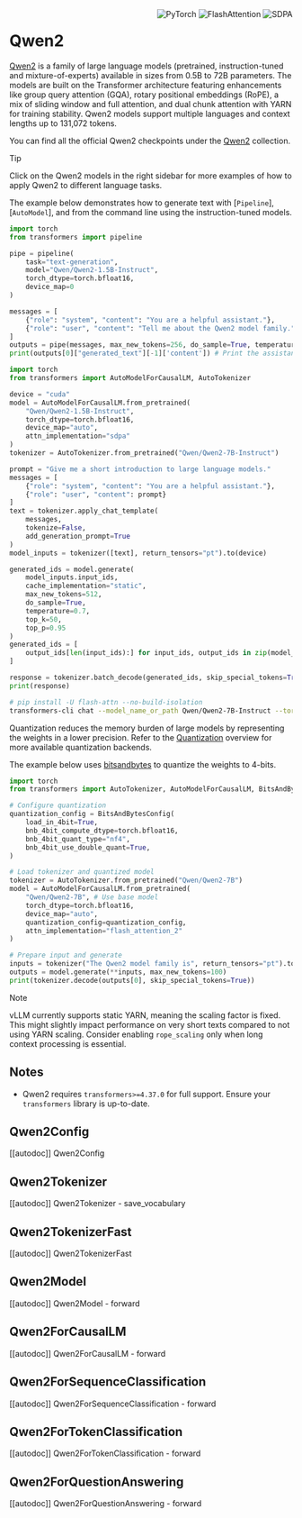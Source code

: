 <!--Copyright 2024 The Qwen Team and The HuggingFace Team. All rights reserved.

Licensed under the Apache License, Version 2.0 (the "License"); you may not use this file except in compliance with
the License. You may obtain a copy of the License at

http://www.apache.org/licenses/LICENSE-2.0

Unless required by applicable law or agreed to in writing, software distributed under the License is distributed on
an "AS IS" BASIS, WITHOUT WARRANTIES OR CONDITIONS OF ANY KIND, either express or implied. See the License for the
specific language governing permissions and limitations under the License.

⚠️ Note that this file is in Markdown but contain specific syntax for our doc-builder (similar to MDX) that may not be
rendered properly in your Markdown viewer.

-->

<div style="float: right;">
    <div class="flex flex-wrap space-x-1">
        <img alt="PyTorch" src="https://img.shields.io/badge/PyTorch-DE3412?style=flat&logo=pytorch&logoColor=white">
        <img alt="FlashAttention" src="https://img.shields.io/badge/%E2%9A%A1%EF%B8%8E%20FlashAttention-eae0c8?style=flat">
        <img alt="SDPA" src="https://img.shields.io/badge/SDPA-DE3412?style=flat&logo=pytorch&logoColor=white">
    </div>
</div>

# Qwen2

[Qwen2](https://huggingface.co/papers/2407.10671) is a family of large language models (pretrained, instruction-tuned and mixture-of-experts) available in sizes from 0.5B to 72B parameters. The models are built on the Transformer architecture featuring enhancements like group query attention (GQA), rotary positional embeddings (RoPE), a mix of sliding window and full attention, and dual chunk attention with YARN for training stability. Qwen2 models support multiple languages and context lengths up to 131,072 tokens.

You can find all the official Qwen2 checkpoints under the [Qwen2](https://huggingface.co/collections/Qwen/qwen2-6659360b33528ced941e557f) collection.

> [!TIP]
> Click on the Qwen2 models in the right sidebar for more examples of how to apply Qwen2 to different language tasks.

The example below demonstrates how to generate text with [`Pipeline`], [`AutoModel`], and from the command line using the instruction-tuned models.

<hfoptions id="usage">
<hfoption id="Pipeline">

```python
import torch
from transformers import pipeline

pipe = pipeline(
    task="text-generation",
    model="Qwen/Qwen2-1.5B-Instruct",
    torch_dtype=torch.bfloat16,
    device_map=0
)

messages = [
    {"role": "system", "content": "You are a helpful assistant."},
    {"role": "user", "content": "Tell me about the Qwen2 model family."},
]
outputs = pipe(messages, max_new_tokens=256, do_sample=True, temperature=0.7, top_k=50, top_p=0.95)
print(outputs[0]["generated_text"][-1]['content']) # Print the assistant's response
```

</hfoption>
<hfoption id="AutoModel">

```python
import torch
from transformers import AutoModelForCausalLM, AutoTokenizer

device = "cuda"
model = AutoModelForCausalLM.from_pretrained(
    "Qwen/Qwen2-1.5B-Instruct",
    torch_dtype=torch.bfloat16, 
    device_map="auto",
    attn_implementation="sdpa"
)
tokenizer = AutoTokenizer.from_pretrained("Qwen/Qwen2-7B-Instruct")

prompt = "Give me a short introduction to large language models."
messages = [
    {"role": "system", "content": "You are a helpful assistant."},
    {"role": "user", "content": prompt}
]
text = tokenizer.apply_chat_template(
    messages,
    tokenize=False,
    add_generation_prompt=True
)
model_inputs = tokenizer([text], return_tensors="pt").to(device)

generated_ids = model.generate(
    model_inputs.input_ids,
    cache_implementation="static",
    max_new_tokens=512,
    do_sample=True, 
    temperature=0.7, 
    top_k=50,        
    top_p=0.95       
)
generated_ids = [
    output_ids[len(input_ids):] for input_ids, output_ids in zip(model_inputs.input_ids, generated_ids)
]

response = tokenizer.batch_decode(generated_ids, skip_special_tokens=True)[0]
print(response)
```

</hfoption>
<hfoption id="transformers-cli">

```bash
# pip install -U flash-attn --no-build-isolation
transformers-cli chat --model_name_or_path Qwen/Qwen2-7B-Instruct --torch_dtype auto --attn_implementation flash_attention_2 --device 0
```

</hfoption>
</hfoptions>

Quantization reduces the memory burden of large models by representing the weights in a lower precision. Refer to the [Quantization](../quantization/overview) overview for more available quantization backends.

The example below uses [bitsandbytes](../quantization/bitsandbytes) to quantize the weights to 4-bits.

```python
import torch
from transformers import AutoTokenizer, AutoModelForCausalLM, BitsAndBytesConfig

# Configure quantization
quantization_config = BitsAndBytesConfig(
    load_in_4bit=True,
    bnb_4bit_compute_dtype=torch.bfloat16, 
    bnb_4bit_quant_type="nf4",             
    bnb_4bit_use_double_quant=True,       
)

# Load tokenizer and quantized model
tokenizer = AutoTokenizer.from_pretrained("Qwen/Qwen2-7B") 
model = AutoModelForCausalLM.from_pretrained(
    "Qwen/Qwen2-7B", # Use base model
    torch_dtype=torch.bfloat16,
    device_map="auto",
    quantization_config=quantization_config,
    attn_implementation="flash_attention_2" 
)

# Prepare input and generate
inputs = tokenizer("The Qwen2 model family is", return_tensors="pt").to("cuda") 
outputs = model.generate(**inputs, max_new_tokens=100)
print(tokenizer.decode(outputs[0], skip_special_tokens=True))
```

> [!NOTE]
> vLLM currently supports static YARN, meaning the scaling factor is fixed. This might slightly impact performance on very short texts compared to not using YARN scaling. Consider enabling `rope_scaling` only when long context processing is essential.

## Notes

- Qwen2 requires `transformers>=4.37.0` for full support. Ensure your `transformers` library is up-to-date.

## Qwen2Config

[[autodoc]] Qwen2Config

## Qwen2Tokenizer

[[autodoc]] Qwen2Tokenizer
    - save_vocabulary

## Qwen2TokenizerFast

[[autodoc]] Qwen2TokenizerFast

## Qwen2Model

[[autodoc]] Qwen2Model
    - forward

## Qwen2ForCausalLM

[[autodoc]] Qwen2ForCausalLM
    - forward

## Qwen2ForSequenceClassification

[[autodoc]] Qwen2ForSequenceClassification
    - forward

## Qwen2ForTokenClassification

[[autodoc]] Qwen2ForTokenClassification
    - forward

## Qwen2ForQuestionAnswering

[[autodoc]] Qwen2ForQuestionAnswering
    - forward
